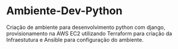 # Ambiente-Dev-Python
Criação de ambiente para desenvolvimento python com django, provisionamento na AWS EC2 utilizando Terraform para criação da Infraestutura e Ansible para configuração do ambiente.
